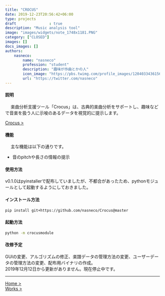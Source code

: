 ```yaml
---
title: "CROCUS"
date: 2019-12-23T20:56:42+06:00
type: projects
draft               : true
description: "Music analysis tool"
image: "images/widgets/note_1748x1181.PNG"
category: ["CLOSED"]
images: []
docs_images: []
authors: 
    nasneco:
        name: "nasneco"
        profession: "student"
        description: "趣味が作曲とかの人"
        icon_image: "https://pbs.twimg.com/profile_images/1204033436156981248/HutTMW0m_400x400.jpg"
        url: "https://twitter.com/nasneco"
---
```


#### 説明　
　
楽曲分析支援ツール「Crocus」は、古典的楽曲分析をサポートし、趣味などで音楽を扱う人に示唆のあるデータを視覚的に提示します。

[Crocus >](https://github.com/nakashimas/Crocus)

#### 機能　
　
主な機能は以下の通りです。

- 音のpitchや長さの情報の提示

#### 使用方法

v0.1.0はpyinstallerで配布していましたが、不都合があったため、pythonモジュールとして起動するようにしておきました。

#### インストール方法

```sh
pip install git+https://github.com/nasneco/Crocus@master
```

#### 起動方法

```sh
python -m crocusmodule
```

#### 改修予定

GUIの変更、アルゴリズムの修正、楽譜データの管理方法の変更、ユーザーデータの管理方法の変更、配布用バイナリの作成。  
2019年12月12日から更新がありません。現在停止中です。

<hr>

[Home >](https://nakashimas.github.io/index.html)  
[Works >](https://nakashimas.github.io/docs/works/works.html)